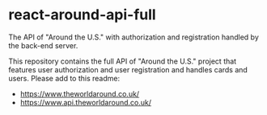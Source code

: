 # react-around-api-full
The API of "Around the U.S." with authorization and registration handled by the back-end server.

This repository contains the full API of "Around the U.S." project that features user authorization and user registration and handles cards and users. Please add to this readme:
* https://www.theworldaround.co.uk/
* https://www.api.theworldaround.co.uk/
